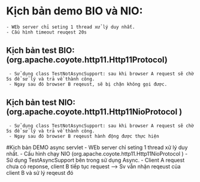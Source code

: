 # Kịch bản demo BIO và NIO:
    - WEb server chỉ seting 1 thread xử lý duy nhất.
    - Cấu hình timeout reuqest 20s

## Kịch bản test BIO: (org.apache.coyote.http11.Http11Protocol)
     - Sử dụng class TestNotAsyncSupport: sau khi browser A request sẽ chờ 5s để sử lý và trả về thành công.
     - Ngay sau đó browser B reqeust, sẽ bị chặn không gọi được.
## Kịch bản test NIO: (org.apache.coyote.http11.Http11NioProtocol )
     - Sử dụng class TestNotAsyncSupport: sau khi browser A request sẽ chờ 5s để sử lý và trả về thành công.
     - Ngay sau đó browser B reqeust hành động được thực hiện

#Kịch bản DEMO async servlet
    - WEb server chỉ seting 1 thread xử lý duy nhất.
    - Cấu hình chạy NIO (org.apache.coyote.http11.Http11NioProtocol )
    - Sử dụng TestAsyncSupport bên trong sử dụng Async.
    - Client A request chưa có reponse, client B tiếp tục request --> Sv vẫn nhận reqeust của client B và sử lý reqeust đó
